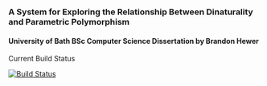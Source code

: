 ### A System for Exploring the Relationship Between Dinaturality and Parametric Polymorphism

#### University of Bath BSc Computer Science Dissertation by Brandon Hewer

Current Build Status

[![Build Status](https://travis-ci.org/brandonhewer/Dissertation.svg?branch=master)](https://travis-ci.org/brandonhewer/Dissertation)
